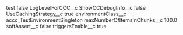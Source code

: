 <?xml version="1.0" encoding="UTF-8"?>
<CustomMetadata xmlns="http://soap.sforce.com/2006/04/metadata" xmlns:xsi="http://www.w3.org/2001/XMLSchema-instance" xmlns:xsd="http://www.w3.org/2001/XMLSchema">
    <label>test</label>
    <protected>false</protected>
    <values>
        <field>LogLevelForCCC__c</field>
        <value xsi:nil="true"/>
    </values>
    <values>
        <field>ShowCCDebugInfo__c</field>
        <value xsi:type="xsd:boolean">false</value>
    </values>
    <values>
        <field>UseCachingStrategy__c</field>
        <value xsi:type="xsd:boolean">true</value>
    </values>
    <values>
        <field>environmentClass__c</field>
        <value xsi:type="xsd:string">accc_TestEnvironmentSingleton</value>
    </values>
    <values>
        <field>maxNumberOfItemsInChunks__c</field>
        <value xsi:type="xsd:double">100.0</value>
    </values>
    <values>
        <field>softAssert__c</field>
        <value xsi:type="xsd:boolean">false</value>
    </values>
    <values>
        <field>triggersEnable__c</field>
        <value xsi:type="xsd:boolean">true</value>
    </values>
</CustomMetadata>
